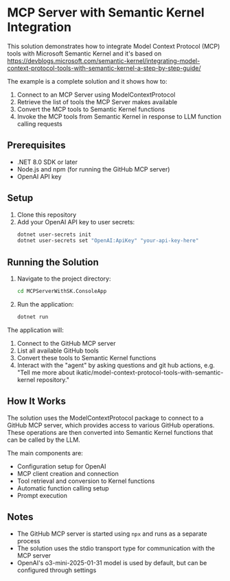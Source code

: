 # MCP Server with Semantic Kernel Integration

This solution demonstrates how to integrate Model Context Protocol (MCP) tools with Microsoft Semantic Kernel and it's based on https://devblogs.microsoft.com/semantic-kernel/integrating-model-context-protocol-tools-with-semantic-kernel-a-step-by-step-guide/

The example is a complete solution and it shows how to:

1. Connect to an MCP Server using ModelContextProtocol
2. Retrieve the list of tools the MCP Server makes available
3. Convert the MCP tools to Semantic Kernel functions
4. Invoke the MCP tools from Semantic Kernel in response to LLM function calling requests

## Prerequisites

- .NET 8.0 SDK or later
- Node.js and npm (for running the GitHub MCP server)
- OpenAI API key

## Setup

1. Clone this repository
2. Add your OpenAI API key to user secrets:
   ```bash
   dotnet user-secrets init
   dotnet user-secrets set "OpenAI:ApiKey" "your-api-key-here"
   ```

## Running the Solution

1. Navigate to the project directory:
   ```bash
   cd MCPServerWithSK.ConsoleApp
   ```

2. Run the application:
   ```bash
   dotnet run
   ```

The application will:
1. Connect to the GitHub MCP server
2. List all available GitHub tools
3. Convert these tools to Semantic Kernel functions
4. Interact with the "agent" by asking questions and git hub actions, e.g. "Tell me more about ikatic/model-context-protocol-tools-with-semantic-kernel repository."

## How It Works

The solution uses the ModelContextProtocol package to connect to a GitHub MCP server, which provides access to various GitHub operations. These operations are then converted into Semantic Kernel functions that can be called by the LLM.

The main components are:
- Configuration setup for OpenAI
- MCP client creation and connection
- Tool retrieval and conversion to Kernel functions
- Automatic function calling setup
- Prompt execution

## Notes

- The GitHub MCP server is started using `npx` and runs as a separate process
- The solution uses the stdio transport type for communication with the MCP server
- OpenAI's o3-mini-2025-01-31 model is used by default, but can be configured through settings 